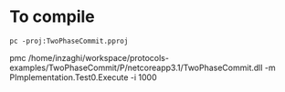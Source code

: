 # To compile

```
pc -proj:TwoPhaseCommit.pproj
```

pmc /home/inzaghi/workspace/protocols-examples/TwoPhaseCommit/P/netcoreapp3.1/TwoPhaseCommit.dll -m PImplementation.Test0.Execute -i 1000
